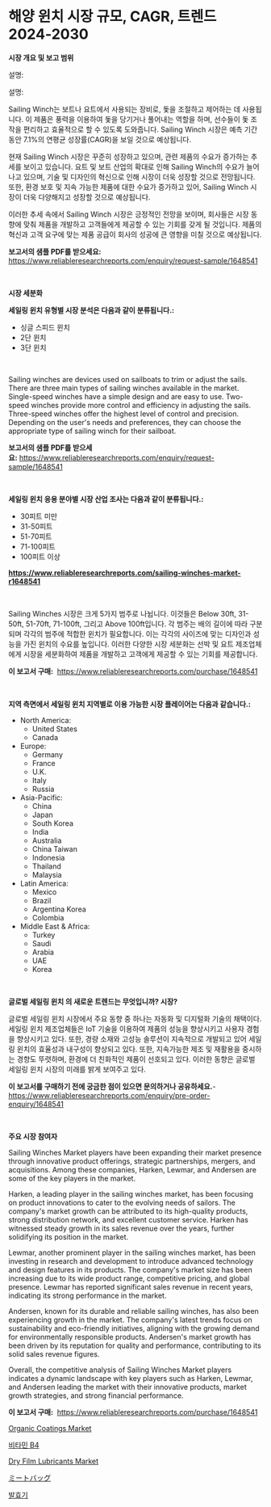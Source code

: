 <p><h1>해양 윈치 시장 규모, CAGR, 트렌드 2024-2030</h1></p><p><strong>시장 개요 및 보고 범위</strong></p>
<p><p>설명:</p><p>설명:</p><p>Sailing Winch는 보트나 요트에서 사용되는 장비로, 돛을 조절하고 제어하는 데 사용됩니다. 이 제품은 풍력을 이용하여 돛을 당기거나 풀어내는 역할을 하며, 선수들이 돛 조작을 편리하고 효율적으로 할 수 있도록 도와줍니다. Sailing Winch 시장은 예측 기간 동안 7.1%의 연평균 성장률(CAGR)을 보일 것으로 예상됩니다.</p><p>현재 Sailing Winch 시장은 꾸준히 성장하고 있으며, 관련 제품의 수요가 증가하는 추세를 보이고 있습니다. 요트 및 보트 산업의 확대로 인해 Sailing Winch의 수요가 늘어나고 있으며, 기술 및 디자인의 혁신으로 인해 시장이 더욱 성장할 것으로 전망됩니다. 또한, 환경 보호 및 지속 가능한 제품에 대한 수요가 증가하고 있어, Sailing Winch 시장이 더욱 다양해지고 성장할 것으로 예상됩니다.</p><p>이러한 추세 속에서 Sailing Winch 시장은 긍정적인 전망을 보이며, 회사들은 시장 동향에 맞춰 제품을 개발하고 고객들에게 제공할 수 있는 기회를 갖게 될 것입니다. 제품의 혁신과 고객 요구에 맞는 제품 공급이 회사의 성공에 큰 영향을 미칠 것으로 예상됩니다.</p></p>
<p><strong>보고서의 샘플 PDF를 받으세요:</strong> <a href="https://www.reliableresearchreports.com/enquiry/request-sample/1648541">https://www.reliableresearchreports.com/enquiry/request-sample/1648541</a></p>
<p>&nbsp;</p>
<p><strong>시장 세분화</strong></p>
<p><strong>세일링 윈치 유형별 시장 분석은 다음과 같이 분류됩니다.:</strong></p>
<p><ul><li>싱글 스피드 윈치</li><li>2단 윈치</li><li>3단 윈치</li></ul></p>
<p>&nbsp;</p>
<p><p>Sailing winches are devices used on sailboats to trim or adjust the sails. There are three main types of sailing winches available in the market. Single-speed winches have a simple design and are easy to use. Two-speed winches provide more control and efficiency in adjusting the sails. Three-speed winches offer the highest level of control and precision. Depending on the user's needs and preferences, they can choose the appropriate type of sailing winch for their sailboat.</p></p>
<p><strong>보고서의 샘플 PDF를 받으세요:</strong>&nbsp;<a href="https://www.reliableresearchreports.com/enquiry/request-sample/1648541">https://www.reliableresearchreports.com/enquiry/request-sample/1648541</a></p>
<p>&nbsp;</p>
<p><strong> 세일링 윈치 응용 분야별 시장 산업 조사는 다음과 같이 분류됩니다.:</strong></p>
<p><ul><li>30피트 미만</li><li>31-50피트</li><li>51-70피트</li><li>71-100피트</li><li>100피트 이상</li></ul></p>
<p><strong><a href="https://www.reliableresearchreports.com/sailing-winches-market-r1648541">https://www.reliableresearchreports.com/sailing-winches-market-r1648541</a></strong></p>
<p>&nbsp;</p>
<p><p>Sailing Winches 시장은 크게 5가지 범주로 나뉩니다. 이것들은 Below 30ft, 31-50ft, 51-70ft, 71-100ft, 그리고 Above 100ft입니다. 각 범주는 배의 길이에 따라 구분되며 각각의 범주에 적합한 윈치가 필요합니다. 이는 각각의 사이즈에 맞는 디자인과 성능을 가진 윈치의 수요를 높입니다. 이러한 다양한 시장 세분화는 선박 및 요트 제조업체에게 시장을 세분화하여 제품을 개발하고 고객에게 제공할 수 있는 기회를 제공합니다.</p></p>
<p><strong>이 보고서 구매:</strong>&nbsp; <a href="https://www.reliableresearchreports.com/purchase/1648541">https://www.reliableresearchreports.com/purchase/1648541</a></p>
<p>&nbsp;</p>
<p><strong>지역 측면에서 세일링 윈치 지역별로 이용 가능한 시장 플레이어는 다음과 같습니다.:</strong></p>
<p><ul>
    <li>
        North America:
        <ul>
            <li>United States</li>
            <li>Canada</li>
        </ul>
    </li>
    <li>
        Europe:
        <ul>
            <li>Germany</li>
            <li>France</li>
            <li>U.K.</li>
            <li>Italy</li>
            <li>Russia</li>
        </ul>
    </li>
    <li>
        Asia-Pacific:
        <ul>
            <li>China</li>
            <li>Japan</li>
            <li>South Korea</li>
            <li>India</li>
            <li>Australia</li>
            <li>China Taiwan</li>
            <li>Indonesia</li>
            <li>Thailand</li>
            <li>Malaysia</li>
        </ul>
    </li>
    <li>
        Latin America:
        <ul>
            <li>Mexico</li>
            <li>Brazil</li>
            <li>Argentina Korea</li>
            <li>Colombia</li>
        </ul>
    </li>
    <li>
        Middle East & Africa:
        <ul>
            <li>Turkey</li>
            <li>Saudi</li>
            <li>Arabia</li>
            <li>UAE</li>
            <li>Korea</li>
        </ul>
    </li>
    </ul></p>
<p>&nbsp;</p>
<p><strong>글로벌 세일링 윈치 의 새로운 트렌드는 무엇입니까? 시장?</strong></p>
<p><p>글로벌 세일링 윈치 시장에서 주요 동향 중 하나는 자동화 및 디지털화 기술의 채택이다. 세일링 윈치 제조업체들은 IoT 기술을 이용하여 제품의 성능을 향상시키고 사용자 경험을 향상시키고 있다. 또한, 경량 소재와 고성능 솔루션이 지속적으로 개발되고 있어 세일링 윈치의 효율성과 내구성이 향상되고 있다. 또한, 지속가능한 제조 및 재활용을 중시하는 경향도 뚜렷하며, 환경에 더 친화적인 제품이 선호되고 있다. 이러한 동향은 글로벌 세일링 윈치 시장의 미래를 밝게 보여주고 있다.</p></p>
<p><strong>이 보고서를 구매하기 전에 궁금한 점이 있으면 문의하거나 공유하세요.</strong>- <a href="https://www.reliableresearchreports.com/enquiry/pre-order-enquiry/1648541">https://www.reliableresearchreports.com/enquiry/pre-order-enquiry/1648541</a></p>
<p>&nbsp;</p>
<p><strong>주요 시장 참여자</strong></p>
<p><p>Sailing Winches Market players have been expanding their market presence through innovative product offerings, strategic partnerships, mergers, and acquisitions. Among these companies, Harken, Lewmar, and Andersen are some of the key players in the market.</p><p>Harken, a leading player in the sailing winches market, has been focusing on product innovations to cater to the evolving needs of sailors. The company's market growth can be attributed to its high-quality products, strong distribution network, and excellent customer service. Harken has witnessed steady growth in its sales revenue over the years, further solidifying its position in the market.</p><p>Lewmar, another prominent player in the sailing winches market, has been investing in research and development to introduce advanced technology and design features in its products. The company's market size has been increasing due to its wide product range, competitive pricing, and global presence. Lewmar has reported significant sales revenue in recent years, indicating its strong performance in the market.</p><p>Andersen, known for its durable and reliable sailing winches, has also been experiencing growth in the market. The company's latest trends focus on sustainability and eco-friendly initiatives, aligning with the growing demand for environmentally responsible products. Andersen's market growth has been driven by its reputation for quality and performance, contributing to its solid sales revenue figures.</p><p>Overall, the competitive analysis of Sailing Winches Market players indicates a dynamic landscape with key players such as Harken, Lewmar, and Andersen leading the market with their innovative products, market growth strategies, and strong financial performance.</p></p>
<p><strong>이 보고서 구매:</strong>&nbsp;&nbsp;<a href="https://www.reliableresearchreports.com/purchase/1648541">https://www.reliableresearchreports.com/purchase/1648541</a></p>
<p><p><a href="https://www.linkedin.com/pulse/organic-coatings-market-centers-aspects-growth-share-opportunity-9czqf?trackingId=sunv6KGqZ7FfCVGNPTKhLg%3D%3D">Organic Coatings Market</a></p><p><a href="https://medium.com/@goonfghyt6587/%EB%B9%84%ED%83%80%EB%AF%BC-b4-%EC%8B%9C%EC%9E%A5-%EA%B7%9C%EB%AA%A8-%EB%B0%8F-%EC%8B%9C%EC%9E%A5-%EB%8F%99%ED%96%A5-2024%EB%85%84%EB%B6%80%ED%84%B0-2031%EB%85%84%EA%B9%8C%EC%A7%80%EC%9D%98-%EC%99%84%EC%A0%84%ED%95%9C-%EC%82%B0%EC%97%85-%EA%B0%9C%EC%9A%94-853facfaf67a">비타민 B4</a></p><p><a href="https://www.linkedin.com/pulse/dry-film-lubricants-market-size-share-amp-trends-analysis-report-icqvf?trackingId=baHE49YeV179BRTCcxygjg%3D%3D">Dry Film Lubricants Market</a></p><p><a href="https://github.com/cnnriuez22368/Market-Research-Report-List-1/blob/main/646495330875.md">ミートバッグ</a></p><p><a href="https://medium.com/@christianlarkinus/%EB%B0%9C%E9%85%B5%EA%B8%B0-%EC%8B%9C%EC%9E%A5-%EB%B6%84%EC%84%9D-%EA%B8%80%EB%A1%9C%EB%B2%8C-%EC%82%B0%EC%97%85-%EC%A0%84%EB%A7%9D-%EB%B0%8F-%EC%98%88%EC%B8%A1-2024%EB%85%84%EB%B6%80%ED%84%B0-2031%EB%85%84-9dd3fbf1a27b">발효기</a></p></p>